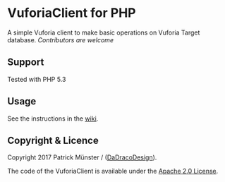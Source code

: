 # VuforiaClient for PHP

A simple Vuforia client to make basic operations on Vuforia Target database.
*Contributors are welcome*

## Support

Tested with PHP 5.3

## Usage

See the instructions in the [wiki](https://github.com/FionNoir/VuforiaClient/wiki).

## Copyright & Licence

Copyright 2017 Patrick Münster / ([DaDracoDesign](http://www.dadracodesign.de)).

The code of the VuforiaClient is available under the [Apache 2.0 License](https://github.com/FionNoir/VuforiaClient/blob/master/License.txt).
